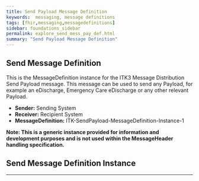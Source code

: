 ```yaml
---
title: Send Payload Message Definition
keywords:  messaging, message definitions
tags: [fhir,messaging,messagedefinitions]
sidebar: foundations_sidebar
permalink: explore_send_mess_pay_def.html
summary: "Send Payload Message Definition"
---
```




## Send Message Definition ##

This is the MessageDefinition instance for the ITK3 Message Distribution Send Payload message. This message can be used to send any Payload, for example an eDischarge, Emergency Care eDischarge or any other relevant Payload. 

- **Sender:**  Sending System
- **Receiver:** Recipient System
- **MessageDefinition:** ITK-SendPayload-MessageDefinition-Instance-1

**Note: This is a generic instance provided for information and development purposes and is not used within the MessageHeader handling specification.**  

## Send Message Definition Instance ##

<script src="https://gist.github.com/IOPS-DEV/3fb9cde87dc0fc9da48100f9efafef07.js"></script>

---










